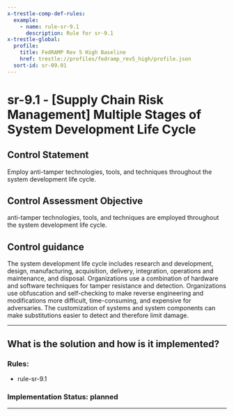 ```yaml
---
x-trestle-comp-def-rules:
  example:
    - name: rule-sr-9.1
      description: Rule for sr-9.1
x-trestle-global:
  profile:
    title: FedRAMP Rev 5 High Baseline
    href: trestle://profiles/fedramp_rev5_high/profile.json
  sort-id: sr-09.01
---
```


# sr-9.1 - \[Supply Chain Risk Management\] Multiple Stages of System Development Life Cycle

## Control Statement

Employ anti-tamper technologies, tools, and techniques throughout the system development life cycle.

## Control Assessment Objective

anti-tamper technologies, tools, and techniques are employed throughout the system development life cycle.

## Control guidance

The system development life cycle includes research and development, design, manufacturing, acquisition, delivery, integration, operations and maintenance, and disposal. Organizations use a combination of hardware and software techniques for tamper resistance and detection. Organizations use obfuscation and self-checking to make reverse engineering and modifications more difficult, time-consuming, and expensive for adversaries. The customization of systems and system components can make substitutions easier to detect and therefore limit damage.

______________________________________________________________________

## What is the solution and how is it implemented?

<!-- For implementation status enter one of: implemented, partial, planned, alternative, not-applicable -->

<!-- Note that the list of rules under ### Rules: is read-only and changes will not be captured after assembly to JSON -->

<!-- Add control implementation description here for control: sr-9.1 -->

### Rules:

  - rule-sr-9.1

### Implementation Status: planned

______________________________________________________________________
